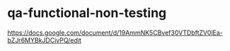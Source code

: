 # qa-functional-non-testing
https://docs.google.com/document/d/19AmmNK5CBvef30VTDbftZV0lEa-bZJr6MYBkJDCivPQ/edit